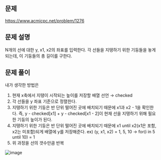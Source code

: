 ## 문제
https://www.acmicpc.net/problem/1276

## 문제 설명
N개의 선에 대한 y, x1, x2의 좌표를 입력한다. 각 선들을 지탱하기 위한 기둥들을 놓게 되는데, 이 기둥들의 총 길이를 구한다.

## 문제 풀이
내가 생각한 방법은
1. 현재 x축에서 지탱이 시작되는 높이를 저장할 배열 선언 → checked
2. 각 선들을 y 좌표 기준으로 정렬한다.
3. 지탱하기 위한 기둥은 반 단위 떨어진 곳에 배치되기 때문에 x1과 x2 - 1을 확인한다. 즉, y - checked[x1] + y - checked[x1 - 2]이 현재 선을 지탱하기 위해 필요한 기둥의 높이가 된다.
4. 지탱하기 위한 기둥은 반 단위 떨어진 곳에 배치되기 때문에 x1 until x2(x1은 포함, x2는 미포함)되게 배열에 y를 저장해준다.
ex) (y, x1, x2) = 1, 5, 10 → for(i in 5 until 10) = 1
5. 위 과정을 선의 갯수만큼 반복

![image](https://github.com/user-attachments/assets/9d19d789-1e03-47e3-a870-39568ac34bdf)
